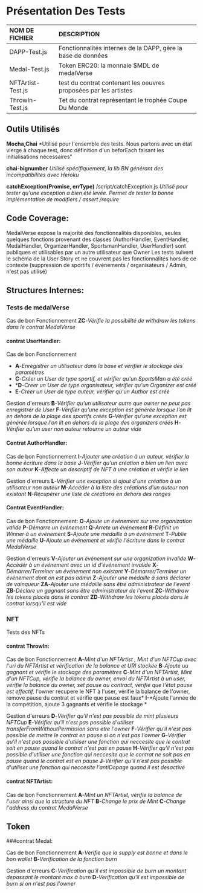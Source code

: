 # Présentation Des Tests
   
   
|NOM DE FICHIER|DESCRIPTION|
|:---|:---|
|DAPP-Test.js|Fonctionnalités internes de la DAPP, gère la base de données|
|Medal-Test.js|Token ERC20: la monnaie $MDL de medalVerse|
|NFTArtist-Test.js|test du contrat contenant les oeuvres proposées par les artistes|
|ThrowIn-Test.js|Tet du contrat représentant le trophée Coupe Du Monde|
   
   
## Outils Utilisés
   
   
**Mocha,Chai**
*Utilisé pour l'ensemble des tests.
Nous partons avec un état vierge à chaque test, donc définition d'un beforEach faisant les initialisations nécessaires"

**chai-bignumber**
*Utilisé spécifiquement, la lib BN générant des incompatibilités avec Heroku*

**catchException(Promise, errType)**  /script/catchException.js
*Utilisé pour tester qu'une exception a bien été levée. Permet de tester la bonne implémentation de modifiers / assert /require*


## Code Coverage:

MedalVerse expose la majorité des fonctionnalités disponibles, seules quelques fonctions provenant des classes (AuthorHandler, EventHandler, MedalHandler, OrganizerHandler, SportsmanHandler, UserHandler) sont publiques et utilisables par un autre utilisateur que Owner
Les tests suivent le schéma de la User Story et ne couvrent pas les fonctionnalités hors de ce contexte  (suppression de sportifs / événements / organisateurs / Admin, n'est pas utilisé)


## Structures Internes:
   
### Tests de medalVerse
   
Cas de bon Fonctionnement
  **ZC**-*Vérifie la possibilité de withdraw les tokens dans le contrat MedalVerse*
   
#### contrat UserHandler:
   
Cas de bon Fonctionnement
  * **A**-*Enregistrer un utilisateur dans la base et vérifier le stockage des paramètres*
  * **C**-*Créer un User de type sportif, et vérifier qu'un SportsMan a été créé*
  * ***D**-*Creer un User de type organisateur, vérifier qu'un Organizer est créé*
  * **E**-*Creer un User de type auteur, vérifier qu'un Author est créé*
   
Gestion d'erreurs
  **B**-*Vérifier qu'un utilisateur autre que owner ne peut pas enregistrer de User*
  **F**-*Vérifier qu'une exception est générée lorsque l'on lit en dehors de la plage des sportifs créés*
  **G**-*Vérifier qu'une exception est générée lorsque l'on lit en dehors de la plage des organizers créés*
  **H**-*Vérifier qu'un user non auteur retourne un auteur vide*
   
#### Contrat AuthorHandler:
   
Cas de bon Fonctionnement
  **I**-*Ajouter une création à un auteur, vérifier la bonne écriture dans la base*
  **J**-*Vérifier qu'un création a bien un lien avec son auteur*
  **K**-*Affecte un descriptif de NFT à une création et vérifie le lien*
   
Gestion d'erreurs
  **L**-*Vérifier une exception si ajout d'une création à un utilisateur non auteur*
  **M**-*Accéder à la liste des créations d'un auteur non existant*
  **N**-*Récupérer une liste de créations en dehors des ranges*
   
#### Contrat EventHandler:
   
Cas de bon Fonctionnement:
  **O**-*Ajoute un événement sur une organization valide*
  **P**-*Démarre un événement*
  **Q**-*Arrete un événement*
  **R**-*Définit un Winner à un événement*
  **S**-*Ajoute une médaille à un événement*
  **T**-*Publie une médaille*
  **U**-*Ajoute un événement et vérifie l'écriture dans le contrat MedalVerse*
   
Gestion d'erreurs
  **V**-*Ajouter un événement sur une organization invalide*
  **W**-*Accèdér à un événement avec un id d'événement invalide*
  **X**-*Démarrer/Terminer un événement non existant*
  **Y**-*Démarrer/Terminer un événement dont on est pas admin*
  **Z**-*Ajouter une médaille à sans déclarer de vainqueur*
  **ZA**-*Ajouter une médaille sans être administrateur de l'event*
  **ZB**-*Déclare un gagnant sans être administrateur de l'event*
  **ZC**-*Withdraw les tokens placés dans le contrat*
  **ZD**-*Withdraw les tokens placés dans le contrat lorsqu'il est vide*
     
   
### NFT
   
Tests des NFTs
   
#### contrat ThrowIn: 
   
Cas de bon Fonctionnement
  **A**-*Mint d'un NFTArtist , Mint d'un NFTCup avec l'uri du NFTArtist et vérification de la balance et URI stockée*
  **B**-*Ajoute uu gagnant et vérifie le stockage des paramètres*
  **C**-*Mint d'un NFTArtist, Mint d'un NFTCup, vérifie la balance du owner, envoi du NFTArtist à un user, vérifie la balance du owner, set pause au contract, verifie que l'état pause est effectif,*
    l'owner recupere le NFT à l'user, vérifie la balance de l'owner, remove pause du contrat et vérifie que pause est faux*
  **I**-*Ajoute l'année de la compétition, ajoute 3 gagnants et vérifie le stockage *
   
   
Gestion d'erreurs
  **D**-*Vérifier qu'il n'est pas possible de mint plusieurs NFTCup*
  **E**-*Vérifier qu'il n'est pas possible d'utiliser transferFromWithoutPermission sans etre l'owner*
  **F**-*Vérifier qu'il n'est pas possible de mettre le contrat en pause si on n'est pas l'owner*
  **G**-*Vérifier qu'il n'est pas possible d'utiliser une fonction qui neccesite que le contrat soit en pause quand le contrat n'est pas en pause*
  **H**-*Vérifier qu'il n'est pas possible d'utiliser une fonction qui neccesite que le contrat ne soit pas en pause quand le contrat est en pause*
  **J**-*Vérifier qu'il n'est pas possible d'utiliser une fonction qui neccesite l'antiDopage quand il est desactivé*
   
#### contrat NFTArtist:
   
Cas de bon Fonctionnement
  **A**-*Mint un NFTArtist, vérifie la balance de l'user ainsi que la structure du NFT*
  **B**-*Change le prix de Mint*
  **C**-*Change l'address du contrat MedalVerse*
   
   
   
## Token
   
   
###contrat Medal:
   
Cas de bon Fonctionnement
  **A**-*Verifie que la supply est bonne et dans le bon wallet*
  **B**-*Verification de la fonction burn*
   
Gestion d'erreurs
  **C**-*Verification qu'il est impossible de burn un montant depassant le montant max à burn*
  **D**-*Verification qu'il est impossible de burn si on n'est pas l'owner*
 
